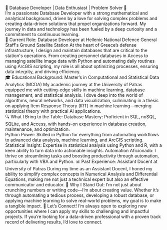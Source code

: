 🚀 Database Developer | Data Enthusiast | Problem Solver 🚀 <br />
I’m a passionate Database Developer with a strong mathematical and analytical background, driven by a love for solving complex problems and creating data-driven solutions that propel organizations forward. My journey in data and technology has been fueled by a deep curiosity and a commitment to continuous learning. <br />
💼 Current Role: Database Developer at Hellenic National Defence General Staff's Ground Satellite Station
At the heart of Greece’s defense infrastructure, I design and maintain databases that are critical to the station's operations. From creating personnel databases in Access to managing satellite image data with Python and automating daily routines using ArcGIS scripting, my role is all about optimizing processes, ensuring data integrity, and driving efficiency.  <br />
🎓 Educational Background: Master’s in Computational and Statistical Data Analytics (MCDA) 
My academic journey at the University of Patras equipped me with cutting-edge skills in machine learning, database management, and statistical analysis. I dove deep into the world of algorithms, neural networks, and data visualization, culminating in a thesis on applying Item Response Theory (IRT) in machine learning—merging statistical theory with practical AI applications. <br />
🔍 What I Bring to the Table:
Database Mastery: Proficient in SQL, noSQL, SQLite, and Access, with hands-on experience in database creation, maintenance, and optimization. <br />
Python Power: Skilled in Python for everything from automating workflows to advanced data analysis, machine learning, and ArcGIS scripting.  <br />
Statistical Insight: Expertise in statistical analysis using Python and R, with a keen ability to turn data into actionable insights.
Automation Aficionado: I thrive on streamlining tasks and boosting productivity through automation, particularly with VBA and Python.
📊 Past Experience: Assistant Docent at University of Patras
During my time as an Assistant Docent, I honed my ability to simplify complex concepts in Numerical Analysis and Differential Equations, making me not just a technical expert but also an effective communicator and educator.
🌟 Why I Stand Out: I’m not just about crunching numbers or writing code—I’m about creating value. Whether it’s through automating a tedious process, developing a robust database, or applying machine learning to solve real-world problems, my goal is to make a tangible impact.
👋 Let’s Connect!
I’m always open to exploring new opportunities where I can apply my skills to challenging and impactful projects. If you’re looking for a data-driven professional with a proven track record of delivering results, I’d love to connect.
